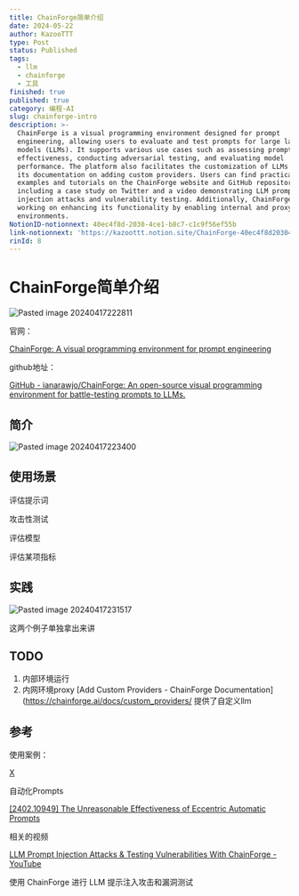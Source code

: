 ```yaml
---
title: ChainForge简单介绍
date: 2024-05-22
author: KazooTTT
type: Post
status: Published
tags:
  - llm
  - chainforge
  - 工具
finished: true
published: true
category: 编程-AI
slug: chainforge-intro
description: >-
  ChainForge is a visual programming environment designed for prompt
  engineering, allowing users to evaluate and test prompts for large language
  models (LLMs). It supports various use cases such as assessing prompt
  effectiveness, conducting adversarial testing, and evaluating model
  performance. The platform also facilitates the customization of LLMs through
  its documentation on adding custom providers. Users can find practical
  examples and tutorials on the ChainForge website and GitHub repository,
  including a case study on Twitter and a video demonstrating LLM prompt
  injection attacks and vulnerability testing. Additionally, ChainForge is
  working on enhancing its functionality by enabling internal and proxy network
  environments.
NotionID-notionnext: 40ec4f8d-2030-4ce1-b8c7-c1c9f56ef55b
link-notionnext: 'https://kazoottt.notion.site/ChainForge-40ec4f8d20304ce1b8c7c1c9f56ef55b'
rinId: 8
---
```


# ChainForge简单介绍

![Pasted image 20240417222811](https://pictures.kazoottt.top/2024/05/20240522-c31876b89dcb822e411af1ef7992eb49.png)

官网：

[ChainForge: A visual programming environment for prompt engineering](https://chainforge.ai/)

github地址：

[GitHub - ianarawjo/ChainForge: An open-source visual programming environment for battle-testing prompts to LLMs.](https://github.com/ianarawjo/ChainForge)

## 简介

![Pasted image 20240417223400](https://pictures.kazoottt.top/2024/05/20240522-a9e96bff073602718c11943e61bcf758.png)

## 使用场景

评估提示词

攻击性测试

评估模型

评估某项指标

## 实践

![Pasted image 20240417231517](https://pictures.kazoottt.top/2024/05/20240522-5fea389ac9bca4a43c076dc442d374e6.png)

这两个例子单独拿出来讲

## TODO

1. 内部环境运行
2. 内网环境proxy [Add Custom Providers - ChainForge Documentation](<https://chainforge.ai/docs/custom_providers/> 提供了自定义llm

## 参考

使用案例：

[X](https://twitter.com/9hills/status/1772467763165958602)

自动化Prompts

[\[2402.10949\] The Unreasonable Effectiveness of Eccentric Automatic Prompts](https://arxiv.org/abs/2402.10949)

相关的视频

[LLM Prompt Injection Attacks & Testing Vulnerabilities With ChainForge - YouTube](https://www.youtube.com/watch?v=x1_uEnoxvNs)

使用 ChainForge 进行 LLM 提示注入攻击和漏洞测试
